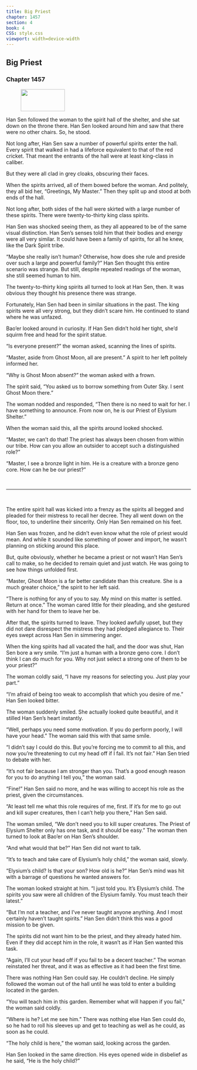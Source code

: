 ```yaml
---
title: Big Priest
chapter: 1457
section: 4
book: 4
CSS: style.css
viewport: width=device-width
---
```


## Big Priest

### Chapter 1457

<figure>
	<img src="../Images/gem.gif" alt="" id="gem" width="120" height="60" />
</figure>

Han Sen followed the woman to the spirit hall of the shelter, and she sat down on the throne there. Han Sen looked around him and saw that there were no other chairs. So, he stood.

Not long after, Han Sen saw a number of powerful spirits enter the hall. Every spirit that walked in had a lifeforce equivalent to that of the red cricket. That meant the entrants of the hall were at least king-class in caliber.

But they were all clad in grey cloaks, obscuring their faces.

When the spirits arrived, all of them bowed before the woman. And politely, they all bid her, “Greetings, My Master.” Then they split up and stood at both ends of the hall.

Not long after, both sides of the hall were skirted with a large number of these spirits. There were twenty-to-thirty king class spirits.

Han Sen was shocked seeing them, as they all appeared to be of the same visual distinction. Han Sen’s senses told him that their bodies and energy were all very similar. It could have been a family of spirits, for all he knew, like the Dark Spirit tribe.

“Maybe she really isn’t human? Otherwise, how does she rule and preside over such a large and powerful family?” Han Sen thought this entire scenario was strange. But still, despite repeated readings of the woman, she still seemed human to him.

The twenty-to-thirty king spirits all turned to look at Han Sen, then. It was obvious they thought his presence there was strange.

Fortunately, Han Sen had been in similar situations in the past. The king spirits were all very strong, but they didn’t scare him. He continued to stand where he was unfazed.

Bao’er looked around in curiosity. If Han Sen didn’t hold her tight, she’d squirm free and head for the spirit statue.

“Is everyone present?” the woman asked, scanning the lines of spirits.

“Master, aside from Ghost Moon, all are present.” A spirit to her left politely informed her.

“Why is Ghost Moon absent?” the woman asked with a frown.

The spirit said, “You asked us to borrow something from Outer Sky. I sent Ghost Moon there.”

The woman nodded and responded, “Then there is no need to wait for her. I have something to announce. From now on, he is our Priest of Elysium Shelter.”

When the woman said this, all the spirits around looked shocked.

“Master, we can’t do that! The priest has always been chosen from within our tribe. How can you allow an outsider to accept such a distinguished role?”

“Master, I see a bronze light in him. He is a creature with a bronze geno core. How can he be our priest?”

<br>

*****

<br>

The entire spirit hall was kicked into a frenzy as the spirits all begged and pleaded for their mistress to recall her decree. They all went down on the floor, too, to underline their sincerity. Only Han Sen remained on his feet.

Han Sen was frozen, and he didn’t even know what the role of priest would mean. And while it sounded like something of power and import, he wasn’t planning on sticking around this place.

But, quite obviously, whether he became a priest or not wasn’t Han Sen’s call to make, so he decided to remain quiet and just watch. He was going to see how things unfolded first.

“Master, Ghost Moon is a far better candidate than this creature. She is a much greater choice,” the spirit to her left said.

“There is nothing for any of you to say. My mind on this matter is settled. Return at once.” The woman cared little for their pleading, and she gestured with her hand for them to leave her be.

After that, the spirits turned to leave. They looked awfully upset, but they did not dare disrespect the mistress they had pledged allegiance to. Their eyes swept across Han Sen in simmering anger.

When the king spirits had all vacated the hall, and the door was shut, Han Sen bore a wry smile. “I’m just a human with a bronze geno core. I don’t think I can do much for you. Why not just select a strong one of them to be your priest?”

The woman coldly said, “I have my reasons for selecting you. Just play your part.”

“I’m afraid of being too weak to accomplish that which you desire of me.” Han Sen looked bitter.

The woman suddenly smiled. She actually looked quite beautiful, and it stilled Han Sen’s heart instantly.

“Well, perhaps you need some motivation. If you do perform poorly, I will have your head.” The woman said this with that same smile.

“I didn’t say I could do this. But you’re forcing me to commit to all this, and now you’re threatening to cut my head off if I fail. It’s not fair.” Han Sen tried to debate with her.

“It’s not fair because I am stronger than you. That’s a good enough reason for you to do anything I tell you,” the woman said.

“Fine!” Han Sen said no more, and he was willing to accept his role as the priest, given the circumstances.

“At least tell me what this role requires of me, first. If it’s for me to go out and kill super creatures, then I can’t help you there,” Han Sen said.

The woman smiled, “We don’t need you to kill super creatures. The Priest of Elysium Shelter only has one task, and it should be easy.” The woman then turned to look at Bao’er on Han Sen’s shoulder.

“And what would that be?” Han Sen did not want to talk.

“It’s to teach and take care of Elysium’s holy child,” the woman said, slowly.

“Elysium’s child? Is that your son? How old is he?” Han Sen’s mind was hit with a barrage of questions he wanted answers for.

The woman looked straight at him. “I just told you. It’s Elysium’s child. The spirits you saw were all children of the Elysium family. You must teach their latest.”

“But I’m not a teacher, and I’ve never taught anyone anything. And I most certainly haven’t taught spirits.” Han Sen didn’t think this was a good mission to be given.

The spirits did not want him to be the priest, and they already hated him. Even if they did accept him in the role, it wasn’t as if Han Sen wanted this task.

“Again, I’ll cut your head off if you fail to be a decent teacher.” The woman reinstated her threat, and it was as effective as it had been the first time.

There was nothing Han Sen could say. He couldn’t decline. He simply followed the woman out of the hall until he was told to enter a building located in the garden.

“You will teach him in this garden. Remember what will happen if you fail,” the woman said coldly.

“Where is he? Let me see him.” There was nothing else Han Sen could do, so he had to roll his sleeves up and get to teaching as well as he could, as soon as he could.

“The holy child is here,” the woman said, looking across the garden.

Han Sen looked in the same direction. His eyes opened wide in disbelief as he said, “He is the holy child?”